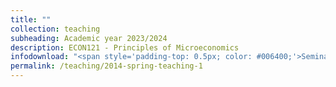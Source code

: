 ```yaml
---
title: ""
collection: teaching
subheading: Academic year 2023/2024
description: ECON121 - Principles of Microeconomics
infodownload: "<span style='padding-top: 0.5px; color: #006400;'>Seminar leader</span>"
permalink: /teaching/2014-spring-teaching-1
---
```




